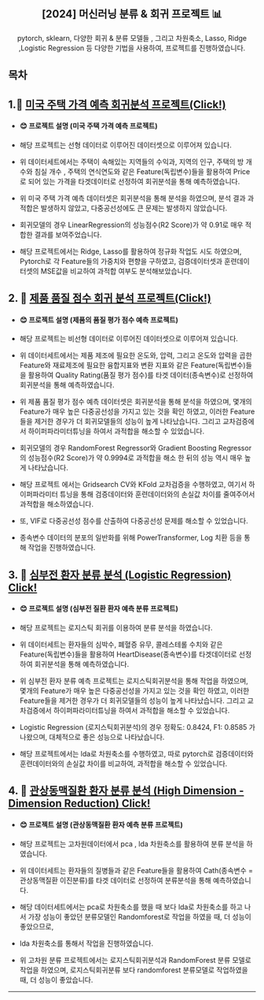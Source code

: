 <div align="center">
<h2>[2024] 머신러닝 분류 & 회귀 프로젝트 📊</h2>
pytorch, sklearn, 다양한 회귀 & 분류 모델들 , 그리고 차원축소, Lasso, Ridge ,Logistic Regression 등 다양한 기법을 사용하여, 프로젝트를 진행하였습니다.
</div>

## 목차
##  1.📌 [미국 주택 가격 예측 회귀분석 프로젝트(Click!)](https://github.com/dosel70/MachineLearning-Project/wiki/ML-Project-%E2%80%90-USA-House-Price-Predict-(Regression%E2%80%90LinearData))
  - #### 😊 프로젝트 설명 (미국 주택 가격 예측 프로젝트)
  - 해당 프로젝트는 선형 데이터로 이루어진 데이터셋으로 이루어져 있습니다.
    
  - 위 데이터세트에서는 주택이 속해있는 지역들의 수익과, 지역의 인구, 주택의 방 개수와 침실 개수 , 주택의 연식연도와 같은 Feature(독립변수)들을 활용하여 Price로 되어 있는 가격을 타겟데이터로 선정하여 회귀분석을 통해 예측하였습니다.
    
  - 위 미국 주택 가격 예측 데이터셋은 회귀분석을 통해 분석을 하였으며, 분석 결과 과적합은 발생하지 않았고, 다중공선성에도 큰 문제는 발생하지 않았습니다.
    
  - 회귀모델의 경우 LinearRegression의 성능점수(R2 Score)가 약 0.91로 매우 적합한 결과를 보여주었습니다.
    
  - 해당 프로젝트에서는 Ridge, Lasso를 활용하여 정규화 작업도 시도 하였으며, Pytorch로 각 Feature들의 가중치와 편향을 구하였고, 검증데이터셋과 훈련데이터셋의 MSE값을 비교하여 과적합 여부도 분석해보았습니다.
  
##  2. 📌 [제품 품질 점수 회귀 분석 프로젝트(Click!)](https://github.com/dosel70/MachineLearning-Project/wiki/ML-Project-%E2%80%90-Manufact-Quality-Rating-Predict-(Regression%E2%80%90Non-LinearData))
  - #### 😊 프로젝트 설명 (제품의 품질 평가 점수 예측 프로젝트)
  - 해당 프로젝트는 비선형 데이터로 이루어진 데이터셋으로 이루어져 있습니다.

  - 위 데이터세트에서는 제품 제조에 필요한 온도와, 압력, 그리고 온도와 압력을 곱한 Feature와 재료제조에 필요한 융합지표와 변환 지표와 같은 Feature(독립변수)들을 활용하여 Quality Rating(품질 평가 점수)를 타겟 데이터(종속변수)로 선정하여 회귀분석을 통해 예측하였습니다.
  
  - 위 제품 품질 평가 점수 예측 데이터셋은 회귀분석을 통해 분석을 하였으며, 몇개의 Feature가 매우 높은 다중공선성을 가지고 있는 것을 확인 하였고, 이러한 Feature들을 제거한 경우가 더 회귀모델들의 성능이 높게 나타났습니다. 그리고 교차검증에서 하이퍼파라미터튜닝을 하여서 과적합을 해소할 수 있었습니다.

  - 회귀모델의 경우 RandomForest Regressor와 Gradient Boosting Regressor의 성능점수(R2 Score)가 약 0.9994로 과적합을 해소 한 뒤의 성능 역시 매우 높게 나타났습니다.

  - 해당 프로젝트 에서는 Gridsearch CV와 KFold 교차검증을 수행하였고, 여기서 하이퍼파라미터 튜닝을 통해 검증데이터와 훈련데이터와의 손실값 차이를 줄여주어서 과적합을 해소하였습니다.  
  - 또, VIF로 다중공선성 점수를 산출하여 다중공선성 문제를 해소할 수 있었습니다.

  - 종속변수 데이터의 분포의 일반화를 위해 PowerTransformer, Log 치환 등을 통해 작업을 진행하였습니다.
  
##  3. 📌 [심부전 환자 분류 분석 (Logistic Regression) Click!](https://github.com/dosel70/MachineLearning-Project/wiki/ML-Project-%E2%80%90-HeartFailure-Classifier-Project)   
  - #### 😊 프로젝트 설명 (심부전 질환 환자 예측 분류 프로젝트)
  - 해당 프로젝트는 로지스틱 회귀를 이용하여 분류 분석을 하였습니다.

  - 위 데이터세트는 환자들의 심박수, 폐혈증 유무, 콜레스테롤 수치와 같은 Feature(독립변수)들을 활용하여 HeartDisease(종속변수)를 타겟데이터로 선정하여 회귀분석을 통해 예측하였습니다.

  - 위 심부전 환자 분류 예측 프로젝트는 로지스틱회귀분석을 통해 작업을 하였으며, 몇개의 Feature가 매우 높은 다중공선성을 가지고 있는 것을 확인 하였고, 이러한 Feature들을 제거한 경우가 더 회귀모델들의 성능이 높게 나타났습니다. 그리고 교차검증에서 하이퍼파라미터튜닝을 하여서 과적합을 해소할 수 있었습니다.

  - Logistic Regression (로지스틱회귀분석)의 경우 정확도: 0.8424,  F1: 0.8585 가 나왔으며, 대체적으로 좋은 성능으로 나타났습니다.

  - 해당 프로젝트에서는 lda로 차원축소를 수행하였고, 따로 pytorch로 검증데이터와 훈련데이터와의 손실값 차이를 비교하여, 과적합을 해소할 수 있었습니다.
  
##  4. 📌 [관상동맥질환 환자 분류 분석 (High Dimension - Dimension Reduction) Click!](https://github.com/dosel70/MachineLearning-Project/wiki/ML-Project-%E2%80%90-Coronary-Artery-Predict-(Dimension_reduction))   
  - #### 😊 프로젝트 설명 (관상동맥질환 환자 예측 분류 프로젝트)
  - 해당 프로젝트는 고차원데이터에서 pca , lda 차원축소를 활용하여 분류 분석을 하였습니다.

  - 위 데이터세트는 환자들의 질병들과  같은 Feature들을 활용하여 Cath(종속변수 = 관상동맥질환 이진분류)를 타겟 데이터로 선정하여 분류분석을 통해 예측하였습니다.

  - 해당 데이터세트에서는 pca로 차원축소를 했을 때 보다 lda로 차원축소를 하고 나서 가장 성능이 좋았던 분류모델인 Randomforest로 작업을 하였을 때, 더 성능이 좋았으므로,
  - lda 차원축소를 통해서 작업을 진행하였습니다.

  - 위 고차원 분류 프로젝트에서는 로지스틱회귀분석과 RandomForest 분류 모델로 작업을 하였으며, 로지스틱회귀분류 보다 randomforest 분류모델로 작업하였을 때, 더 성능이 좋았습니다.
---

